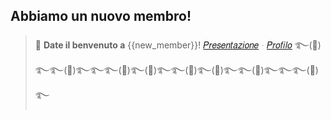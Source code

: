 ## Abbiamo un nuovo membro!
> 👋 **Date il benvenuto a** {{new_member}}!
> [𝑃𝑟𝑒𝑠𝑒𝑛𝑡𝑎𝑧𝑖𝑜𝑛𝑒]({{presentation_url}})ᆞ[𝑃𝑟𝑜𝑓𝑖𝑙𝑜](https://discord.com/users/{{user_id}})
࿐(🌸)࿐࿐(🌿)࿐࿐࿐(🌸)࿐(🌿)࿐࿐(🌸)࿐(🌸)࿐࿐(🌿)࿐࿐࿐(🌸)࿐ 


